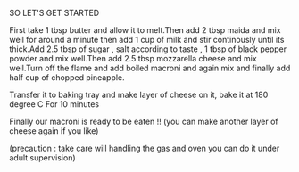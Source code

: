 SO LET'S GET STARTED

First take 1 tbsp butter and allow it to melt.Then add 2 tbsp maida and mix well for around a minute then add 1 cup of milk and stir continously until its thick.Add 2.5 tbsp of sugar , salt according to taste , 1 tbsp of black pepper powder and mix well.Then add 2.5 tbsp mozzarella cheese and mix well.Turn off the flame and add boiled macroni and again mix and finally add half cup of chopped pineapple.

Transfer it to baking tray and make layer of cheese on it, bake it at 180 degree C For 10 minutes

Finally our macroni is ready to be eaten !! (you can make another layer of cheese again if you like)



(precaution : take care will handling the gas and oven you can do it under adult supervision)